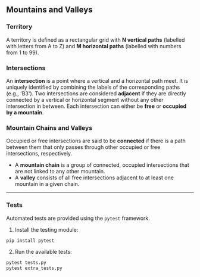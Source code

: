 
## Mountains and Valleys

### Territory  
A territory is defined as a rectangular grid with **N vertical paths** (labelled with letters from A to Z) and **M horizontal paths** (labelled with numbers from 1 to 99).  

### Intersections  
An **intersection** is a point where a vertical and a horizontal path meet. It is uniquely identified by combining the labels of the corresponding paths (e.g., 'B3'). Two intersections are considered **adjacent** if they are directly connected by a vertical or horizontal segment without any other intersection in between. Each intersection can either be **free** or **occupied by a mountain**.

### Mountain Chains and Valleys  
Occupied or free intersections are said to be **connected** if there is a path between them that only passes through other occupied or free intersections, respectively.  
- A **mountain chain** is a group of connected, occupied intersections that are not linked to any other mountain.  
- A **valley** consists of all free intersections adjacent to at least one mountain in a given chain.

---

### Tests

Automated tests are provided using the `pytest` framework.

1. Install the testing module:
```bash
pip install pytest
```

2. Run the available tests:
```bash
pytest tests.py
pytest extra_tests.py
```
